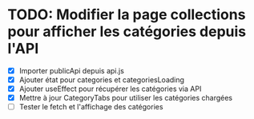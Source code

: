 # TODO: Modifier la page collections pour afficher les catégories depuis l'API

- [x] Importer publicApi depuis api.js
- [x] Ajouter état pour categories et categoriesLoading
- [x] Ajouter useEffect pour récupérer les catégories via API
- [x] Mettre à jour CategoryTabs pour utiliser les catégories chargées
- [ ] Tester le fetch et l'affichage des catégories
